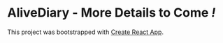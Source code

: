 # AliveDiary - More Details to Come *!*

This project was bootstrapped with [Create React App](https://github.com/facebook/create-react-app).

